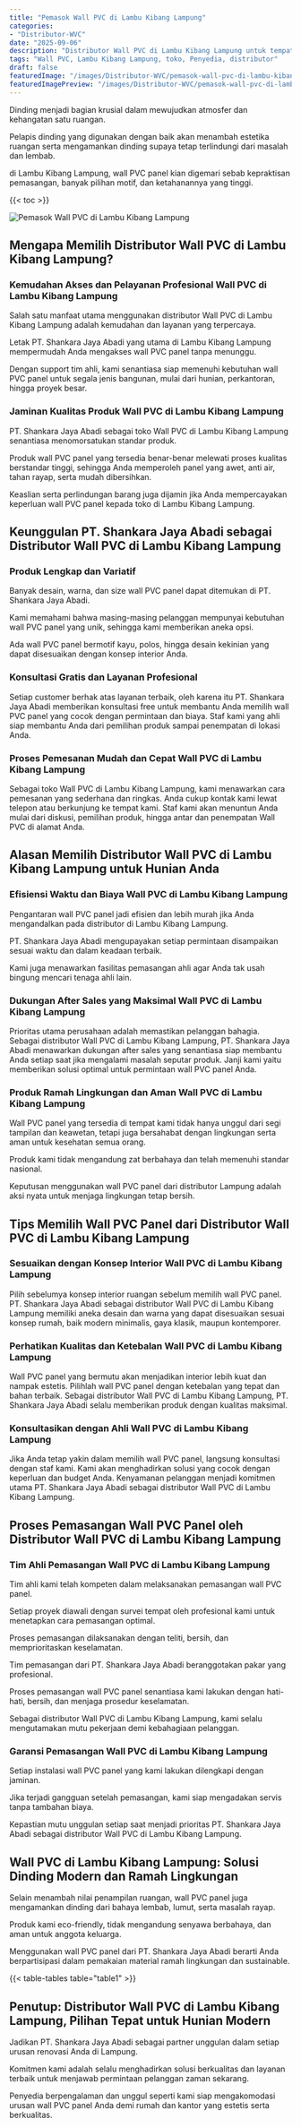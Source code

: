 ```yaml
---
title: "Pemasok Wall PVC di Lambu Kibang Lampung"
categories:
- "Distributor-WVC"
date: "2025-09-06"
description: "Distributor Wall PVC di Lambu Kibang Lampung untuk tempat tinggal, kantor, dan ritel. Material berkualitas, pilihan motif, pilihan warna menarik, beserta layanan instalasi dikerjakan oleh teknisi profesional dan garansi resmi!|Jasa distribusi Wall PVC di Lambu Kibang Lampung bagi kebutuhan hunian, office, maupun ritel, beserta produk terbaik dan penempatan oleh tenaga ahli profesional dan garansi resmi.|Solusi Wall PVC di Lambu Kibang Lampung yang andal untuk hunian, perkantoran, serta gerai, dengan panel unggulan dan instalasi ditangani oleh teknisi profesional dan jaminan resmi.|Distribusi Wall PVC di Lambu Kibang Lampung untuk rumah, perkantoran, serta toko, dengan panel terbaik dan penempatan oleh tim ahli, lengkap dengan garansi resmi.}"
tags: "Wall PVC, Lambu Kibang Lampung, toko, Penyedia, distributor"
draft: false
featuredImage: "/images/Distributor-WVC/pemasok-wall-pvc-di-lambu-kibang-lampung.png"
featuredImagePreview: "/images/Distributor-WVC/pemasok-wall-pvc-di-lambu-kibang-lampung.png"
---
```


Dinding menjadi bagian krusial dalam mewujudkan atmosfer dan kehangatan satu ruangan.

Pelapis dinding yang digunakan dengan baik akan menambah estetika ruangan serta mengamankan dinding supaya tetap terlindungi dari masalah dan lembab.

di Lambu Kibang Lampung, wall PVC panel kian digemari sebab kepraktisan pemasangan, banyak pilihan motif, dan ketahanannya yang tinggi.

{{< toc >}}

![Pemasok Wall PVC di Lambu Kibang Lampung](/images/Distributor-WVC/Pemasok-Wall-PVC-di-Lambu-Kibang-Lampung.png)

## Mengapa Memilih Distributor Wall PVC di Lambu Kibang Lampung?

### Kemudahan Akses dan Pelayanan Profesional Wall PVC di Lambu Kibang Lampung

Salah satu manfaat utama menggunakan distributor Wall PVC di Lambu Kibang Lampung adalah kemudahan dan layanan yang terpercaya.

Letak PT. Shankara Jaya Abadi yang utama di Lambu Kibang Lampung mempermudah Anda mengakses wall PVC panel tanpa menunggu.

Dengan support tim ahli, kami senantiasa siap memenuhi kebutuhan wall PVC panel untuk segala jenis bangunan, mulai dari hunian, perkantoran, hingga proyek besar.

### Jaminan Kualitas Produk Wall PVC di Lambu Kibang Lampung

PT. Shankara Jaya Abadi sebagai toko Wall PVC di Lambu Kibang Lampung senantiasa menomorsatukan standar produk.

Produk wall PVC panel yang tersedia benar-benar melewati proses kualitas berstandar tinggi, sehingga Anda memperoleh panel yang awet, anti air, tahan rayap, serta mudah dibersihkan.

Keaslian serta perlindungan barang juga dijamin jika Anda mempercayakan keperluan wall PVC panel kepada toko di Lambu Kibang Lampung.

## Keunggulan PT. Shankara Jaya Abadi sebagai Distributor Wall PVC di Lambu Kibang Lampung

### Produk Lengkap dan Variatif

Banyak desain, warna, dan size wall PVC panel dapat ditemukan di PT. Shankara Jaya Abadi.

Kami memahami bahwa masing-masing pelanggan mempunyai kebutuhan wall PVC panel yang unik, sehingga kami memberikan aneka opsi.

Ada wall PVC panel bermotif kayu, polos, hingga desain kekinian yang dapat disesuaikan dengan konsep interior Anda.

### Konsultasi Gratis dan Layanan Profesional

Setiap customer berhak atas layanan terbaik, oleh karena itu PT. Shankara Jaya Abadi memberikan konsultasi free untuk membantu Anda memilih wall PVC panel yang cocok dengan permintaan dan biaya. Staf kami yang ahli siap membantu Anda dari pemilihan produk sampai penempatan di lokasi Anda.

### Proses Pemesanan Mudah dan Cepat Wall PVC di Lambu Kibang Lampung

Sebagai toko Wall PVC di Lambu Kibang Lampung, kami menawarkan cara pemesanan yang sederhana dan ringkas. Anda cukup kontak kami lewat telepon atau berkunjung ke tempat kami. Staf kami akan menuntun Anda mulai dari diskusi, pemilihan produk, hingga antar dan penempatan Wall PVC di alamat Anda.

## Alasan Memilih Distributor Wall PVC di Lambu Kibang Lampung untuk Hunian Anda

### Efisiensi Waktu dan Biaya Wall PVC di Lambu Kibang Lampung

Pengantaran wall PVC panel jadi efisien dan lebih murah jika Anda mengandalkan pada distributor di Lambu Kibang Lampung.

PT. Shankara Jaya Abadi mengupayakan setiap permintaan disampaikan sesuai waktu dan dalam keadaan terbaik.

Kami juga menawarkan fasilitas pemasangan ahli agar Anda tak usah bingung mencari tenaga ahli lain.

### Dukungan After Sales yang Maksimal Wall PVC di Lambu Kibang Lampung

Prioritas utama perusahaan adalah memastikan pelanggan bahagia. Sebagai distributor Wall PVC di Lambu Kibang Lampung, PT. Shankara Jaya Abadi menawarkan dukungan after sales yang senantiasa siap membantu Anda setiap saat jika mengalami masalah seputar produk. Janji kami yaitu memberikan solusi optimal untuk permintaan wall PVC panel Anda.

### Produk Ramah Lingkungan dan Aman Wall PVC di Lambu Kibang Lampung

Wall PVC panel yang tersedia di tempat kami tidak hanya unggul dari segi tampilan dan keawetan, tetapi juga bersahabat dengan lingkungan serta aman untuk kesehatan semua orang.

Produk kami tidak mengandung zat berbahaya dan telah memenuhi standar nasional.

Keputusan menggunakan wall PVC panel dari distributor Lampung adalah aksi nyata untuk menjaga lingkungan tetap bersih.

## Tips Memilih Wall PVC Panel dari Distributor Wall PVC di Lambu Kibang Lampung

### Sesuaikan dengan Konsep Interior Wall PVC di Lambu Kibang Lampung

Pilih sebelumya konsep interior ruangan sebelum memilih wall PVC panel. PT. Shankara Jaya Abadi sebagai distributor Wall PVC di Lambu Kibang Lampung memiliki aneka desain dan warna yang dapat disesuaikan sesuai konsep rumah, baik modern minimalis, gaya klasik, maupun kontemporer.

### Perhatikan Kualitas dan Ketebalan Wall PVC di Lambu Kibang Lampung

Wall PVC panel yang bermutu akan menjadikan interior lebih kuat dan nampak estetis. Pilihlah wall PVC panel dengan ketebalan yang tepat dan bahan terbaik. Sebagai distributor Wall PVC di Lambu Kibang Lampung, PT. Shankara Jaya Abadi selalu memberikan produk dengan kualitas maksimal.

### Konsultasikan dengan Ahli Wall PVC di Lambu Kibang Lampung

Jika Anda tetap yakin dalam memilih wall PVC panel, langsung konsultasi dengan staf kami. Kami akan menghadirkan solusi yang cocok dengan keperluan dan budget Anda. Kenyamanan pelanggan menjadi komitmen utama PT. Shankara Jaya Abadi sebagai distributor Wall PVC di Lambu Kibang Lampung.

## Proses Pemasangan Wall PVC Panel oleh Distributor Wall PVC di Lambu Kibang Lampung

### Tim Ahli Pemasangan Wall PVC di Lambu Kibang Lampung

Tim ahli kami telah kompeten dalam melaksanakan pemasangan wall PVC panel.

Setiap proyek diawali dengan survei tempat oleh profesional kami untuk menetapkan cara pemasangan optimal.

Proses pemasangan dilaksanakan dengan teliti, bersih, dan memprioritaskan keselamatan.

Tim pemasangan dari PT. Shankara Jaya Abadi beranggotakan pakar yang profesional.

Proses pemasangan wall PVC panel senantiasa kami lakukan dengan hati-hati, bersih, dan menjaga prosedur keselamatan.

Sebagai distributor Wall PVC di Lambu Kibang Lampung, kami selalu mengutamakan mutu pekerjaan demi kebahagiaan pelanggan.

### Garansi Pemasangan Wall PVC di Lambu Kibang Lampung

Setiap instalasi wall PVC panel yang kami lakukan dilengkapi dengan jaminan.

Jika terjadi gangguan setelah pemasangan, kami siap mengadakan servis tanpa tambahan biaya.

Kepastian mutu unggulan setiap saat menjadi prioritas PT. Shankara Jaya Abadi sebagai distributor Wall PVC di Lambu Kibang Lampung.

## Wall PVC di Lambu Kibang Lampung: Solusi Dinding Modern dan Ramah Lingkungan

Selain menambah nilai penampilan ruangan, wall PVC panel juga mengamankan dinding dari bahaya lembab, lumut, serta masalah rayap.

Produk kami eco-friendly, tidak mengandung senyawa berbahaya, dan aman untuk anggota keluarga.

Menggunakan wall PVC panel dari PT. Shankara Jaya Abadi berarti Anda berpartisipasi dalam pemakaian material ramah lingkungan dan sustainable.

{{< table-tables table="table1" >}}

## Penutup: Distributor Wall PVC di Lambu Kibang Lampung, Pilihan Tepat untuk Hunian Modern

Jadikan PT. Shankara Jaya Abadi sebagai partner unggulan dalam setiap urusan renovasi Anda di Lampung.

Komitmen kami adalah selalu menghadirkan solusi berkualitas dan layanan terbaik untuk menjawab permintaan pelanggan zaman sekarang.

Penyedia berpengalaman dan unggul seperti kami siap mengakomodasi urusan wall PVC panel Anda demi rumah dan kantor yang estetis serta berkualitas.
